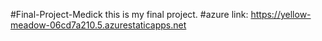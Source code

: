 #Final-Project-Medick
this is my final project.
#azure link: https://yellow-meadow-06cd7a210.5.azurestaticapps.net
